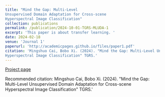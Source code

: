 ```yaml
---
title: "Mind the Gap: Multi-Level
Unsupervised Domain Adaptation for Cross-scene
Hyperspectral Image Classification"
collection: publications
permalink: /publication/2024-10-01-TGRS-MLUDA-1
excerpt: 'This paper is about transfer learning. '
date: 2024-02-18
venue: 'Journal 1'
paperurl: 'http://academicpages.github.io/files/paper1.pdf'
citation: 'Mingshuo Cai, Bobo Xi. (2024). "Mind the Gap: Multi-Level Unsupervised Domain Adaptation for Cross-scene
Hyperspectral Image Classification" TGRS.'
---
```


 [Project page](https://cfcys.github.io/paper/MLUDA.html)

Recommended citation: Mingshuo Cai, Bobo Xi. (2024). "Mind the Gap: Multi-Level Unsupervised Domain Adaptation for Cross-scene
Hyperspectral Image Classification" TGRS.'